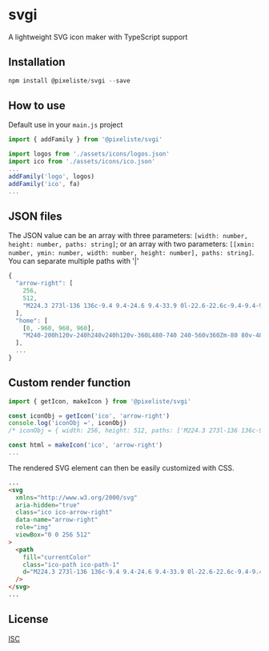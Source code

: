 # svgi

A lightweight SVG icon maker with TypeScript support

## Installation

```javascript
npm install @pixeliste/svgi --save
```

## How to use

Default use in your `main.js` project

```typescript
import { addFamily } from '@pixeliste/svgi'

import logos from './assets/icons/logos.json'
import ico from './assets/icons/ico.json'
...
addFamily('logo', logos)
addFamily('ico', fa)
...
```

## JSON files

The JSON value can be an array with three parameters: `[width: number, height: number, paths: string]`; or an array with two parameters: `[[xmin: number, ymin: number, width: number, height: number], paths: string]`. You can separate multiple paths with '|'

```javascript
{
  "arrow-right": [
    256,
    512,
    "M224.3 273l-136 136c-9.4 9.4-24.6 9.4-33.9 0l-22.6-22.6c-9.4-9.4-9.4-24.6 0-33.9l96.4-96.4-96.4-96.4c-9.4-9.4-9.4-24.6 0-33.9L54.3 103c9.4-9.4 24.6-9.4 33.9 0l136 136c9.5 9.4 9.5 24.6.1 34z"
  ],
  "home": [
    [0, -960, 960, 960],
    "M240-200h120v-240h240v240h120v-360L480-740 240-560v360Zm-80 80v-480l320-240 320 240v480H520v-240h-80v240H160Zm320-350Z"
  ],
  ...
}
```

## Custom render function

```typescript
import { getIcon, makeIcon } from '@pixeliste/svgi'

const iconObj = getIcon('ico', 'arrow-right')
console.log('iconObj =', iconObj)
/* iconObj = { width: 256, height: 512, paths: ['M224.3 273l-136 136c-9.4 9.4-24.6 9.4-33.9 0l-22.6-22.6c-9.4-9.4-9.4-24.6 0-33.9l96.4-96.4-96.4-96.4c-9.4-9.4-9.4-24.6 0-33.9L54.3 103c9.4-9.4 24.6-9.4 33.9 0l136 136c9.5 9.4 9.5 24.6.1 34z'] } */

const html = makeIcon('ico', 'arrow-right')
...
```

The rendered SVG element can then be easily customized with CSS.

```html
...
<svg
  xmlns="http://www.w3.org/2000/svg"
  aria-hidden="true"
  class="ico ico-arrow-right"
  data-name="arrow-right"
  role="img"
  viewBox="0 0 256 512"
>
  <path
    fill="currentColor"
    class="ico-path ico-path-1"
    d="M224.3 273l-136 136c-9.4 9.4-24.6 9.4-33.9 0l-22.6-22.6c-9.4-9.4-9.4-24.6 0-33.9l96.4-96.4-96.4-96.4c-9.4-9.4-9.4-24.6 0-33.9L54.3 103c9.4-9.4 24.6-9.4 33.9 0l136 136c9.5 9.4 9.5 24.6.1 34z"
  />
</svg>
...
```

## License

[ISC](https://opensource.org/licenses/ISC)
